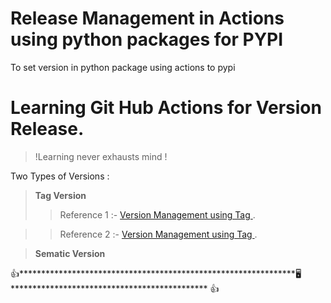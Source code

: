 # Release Management in Actions using  python packages for PYPI
To set version in python package using actions to pypi

# Learning Git Hub Actions for Version Release. 
> !Learning never exhausts mind !
> 

Two Types of Versions :

> **Tag Version** 
>>Reference 1 :- [Version Management using Tag ](https://dev.to/iamtekson/publish-package-to-pypi-and-release-new-version-using-github-actions-108k).

>>Reference 2  :- [Version Management using Tag ](https://www.youtube.com/@geodev/videos).

> **Sematic Version**


    
:+1:***************************************************************:desktop_computer: *********************************************  :+1: 
